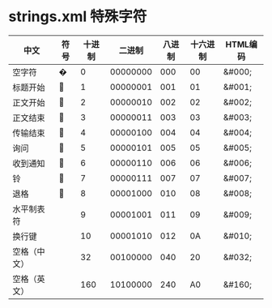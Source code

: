 # strings.xml 特殊字符

中文 | 符号     | 十进制 | 二进制      | 八进制 | 十六进制 | HTML编码
--- |--------|-----|----------|-----|------| ---
空字符 | &#000; | 0   | 00000000 | 000 | 00   | \&#000;
标题开始 | &#001; | 1   | 00000001 | 001 | 01   | \&#001;
正文开始 | &#002; | 2   | 00000010 | 002 | 02   | \&#002;
正文结束 | &#003; | 3   | 00000011 | 003 | 03   | \&#003;
传输结束 | &#004; | 4   | 00000100 | 004 | 04   | \&#004;
询问 | &#005; | 5   | 00000101 | 005 | 05   | \&#005;
收到通知 | &#006; | 6   | 00000110 | 006 | 06   | \&#006;
铃 | &#007; | 7   | 00000111 | 007 | 07   | \&#007;
退格 | &#008; | 8   | 00001000 | 010 | 08   | \&#008;
水平制表符 | &#009; | 9   | 00001001 | 011 | 09   | \&#009;
换行键 | &#010; | 10   | 00001010 | 012 | 0A   | \&#010;
空格（中文） | &#032; | 32  | 00100000 | 040 | 20   | \&#032;
空格（英文） | &#160; | 160  | 10100000 | 240 | A0   | \&#160;